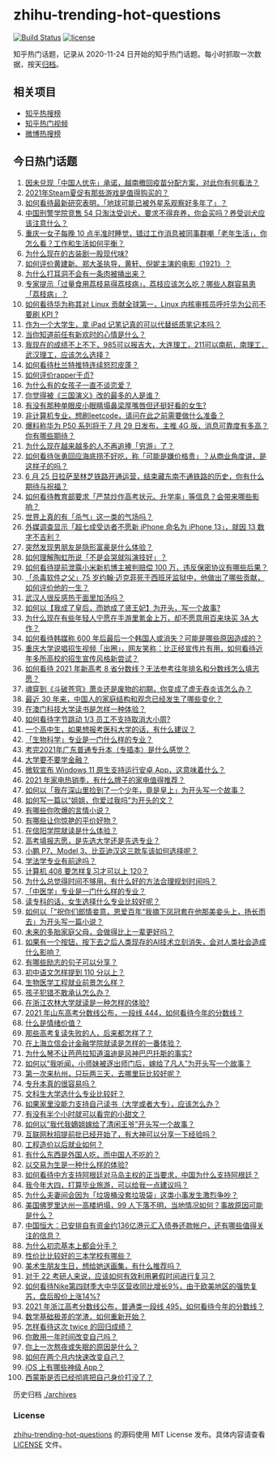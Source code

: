 # zhihu-trending-hot-questions

[![Build Status](https://github.com/justjavac/zhihu-trending-hot-questions/workflows/ci/badge.svg?branch=master)](https://github.com/justjavac/zhihu-trending-hot-questions/actions)
[![license](https://img.shields.io/github/license/justjavac/zhihu-trending-hot-questions)](https://github.com/justjavac/zhihu-trending-hot-questions/blob/master/LICENSE)

知乎热门话题，记录从 2020-11-24 日开始的知乎热门话题。每小时抓取一次数据，按天[归档](./archives)。

## 相关项目

- [知乎热搜榜](https://github.com/justjavac/zhihu-trending-top-search)
- [知乎热门视频](https://github.com/justjavac/zhihu-trending-hot-video)
- [微博热搜榜](https://github.com/justjavac/weibo-trending-hot-search)

## 今日热门话题

<!-- BEGIN -->
<!-- 最后更新时间 Sat Jun 26 2021 09:42:11 GMT+0800 (China Standard Time) -->

1. [因未兑现「中国人优先」承诺，越南撤回疫苗分配方案，对此你有何看法？](https://www.zhihu.com/question/467422127)
2. [2021年Steam夏促有那些游戏是值得购买的？](https://www.zhihu.com/question/448735697)
3. [如何看待最新研究表明，「地球可能已被外星系观察好多年了」？](https://www.zhihu.com/question/467357820)
4. [中国刑警学院竞售 54
   只淘汰受训犬，要求不得弃养，你会买吗？养受训犬应该注意什么？](https://www.zhihu.com/question/467076616)
5. [重庆一女子每晚 10
   点半准时睡觉，错过工作消息被同事群嘲「老年生活」，你怎么看？工作和生活如何平衡？](https://www.zhihu.com/question/467374229)
6. [为什么现在的古装剧一股现代味?](https://www.zhihu.com/question/459603184)
7. [如何评价黄建新、郑大圣执导，黄轩、倪妮主演的电影《1921》？](https://www.zhihu.com/question/461704613)
8. [为什么打耳洞不会有一条肉被捅出来？](https://www.zhihu.com/question/304771389)
9. [专家提示「过量食用荔枝易得荔枝病」，荔枝应该怎么吃？哪些人群容易患「荔枝病」？](https://www.zhihu.com/question/466303304)
10. [如何看待华为称其对 Linux 贡献全球第一，Linux 内核审核员呼吁华为公司不要刷 KPI
    ?](https://www.zhihu.com/question/466395247)
11. [作为一个大学生，拿 iPad 记笔记真的可以代替纸质笔记本吗？](https://www.zhihu.com/question/304770209)
12. [当你知道前任有新欢时的心情是什么？](https://www.zhihu.com/question/384997404)
13. [我现在的成绩不上不下，985可以报吉大，大连理工，211可以南航，南理工，武汉理工，应该怎么选择？](https://www.zhihu.com/question/408865252)
14. [如何看待杜兰特推特连续怒怼皮蓬？](https://www.zhihu.com/question/467372857)
15. [如何评价rapper于贞?](https://www.zhihu.com/question/424602417)
16. [为什么有的女孩子一直不谈恋爱？](https://www.zhihu.com/question/462067413)
17. [你觉得被《三国演义》改的最多的人是谁？](https://www.zhihu.com/question/466155526)
18. [有没有那种单眼皮小眼睛塌鼻梁厚嘴唇但还挺好看的女生?](https://www.zhihu.com/question/312374216)
19. [非计算机专业，想刷leetcode，请问在此之前需要做什么准备？](https://www.zhihu.com/question/383250014)
20. [爆料称华为 P50 系列将于 7 月 29 日发布，主推 4G
    版，消息可靠度有多高？你有哪些期待？](https://www.zhihu.com/question/466619748)
21. [为什么现在越来越多的人不再追捧「穷游」了？](https://www.zhihu.com/question/464479994)
22. [如何看待张勇回应海底捞不好吃，称「可能是嫌价格贵」？从商业角度讲，是这样子的吗？](https://www.zhihu.com/question/467212754)
23. [6 月 25
    日拉萨至林芝铁路开通运营，结束藏东南不通铁路的历史，你有什么期待与祝福？](https://www.zhihu.com/question/467355627)
24. [如何看待教育部要求「严禁炒作高考状元、升学率」等信息？会带来哪些影响？](https://www.zhihu.com/question/466739033)
25. [世界上真的有「杀气」这一类的气场吗？](https://www.zhihu.com/question/30889739)
26. [外媒调查显示「超七成受访者不愿新 iPhone 命名为 iPhone 13」，就因 13
    数字不吉利？](https://www.zhihu.com/question/466783287)
27. [突然发现男朋友是隐形富豪是什么体验？](https://www.zhihu.com/question/271344191)
28. [如何理解陶虹所说「不是会哭就叫演技好」？](https://www.zhihu.com/question/466270106)
29. [如何看待提前泄露小米新机博主被判赔偿 100
    万，违反保密协议有哪些后果？](https://www.zhihu.com/question/467194586)
30. [「杀毒软件之父」75
    岁约翰·迈克菲死于西班牙监狱中，他做出了哪些贡献，如何评价他的一生？](https://www.zhihu.com/question/466970484)
31. [武汉人很反感热干面里加汤吗？](https://www.zhihu.com/question/327570954)
32. [如何以【我成了皇后，而她成了贤王妃】为开头，写一个故事?](https://www.zhihu.com/question/449094157)
33. [为什么现在有些年轻人宁愿在手游里氪金上万，却不愿意用百来块买 3A
    大作？](https://www.zhihu.com/question/466910345)
34. [如何看待韩媒称 600
    年后最后一个韩国人或消失？可能是哪些原因造成的？](https://www.zhihu.com/question/466322719)
35. [重庆大学说唱招生视频「出圈」，网友笑称：比正经宣传片有用，如何看待近年多所高校的招生宣传风格新尝试？](https://www.zhihu.com/question/467010930)
36. [如何看待 2021 年新高考 8
    省分数线？无法参考往年排名和分数线怎么填志愿？](https://www.zhihu.com/question/466819605)
37. [魂穿到《斗破苍穹》萧炎还是废物的初期，你变成了虚无吞炎该怎么办？](https://www.zhihu.com/question/466670709)
38. [最近 30 年来，中国人的家庭结构和观念已经发生了哪些变化？](https://www.zhihu.com/question/465583973)
39. [在澳门科技大学读书是怎样一种体验？](https://www.zhihu.com/question/28946665)
40. [如何看待字节跳动 1/3 员工不支持取消大小周?](https://www.zhihu.com/question/466269557)
41. [一个高中生，如果想报考医科大学的话，有什么建议？](https://www.zhihu.com/question/312366267)
42. [「生物科学」专业是一门什么样的专业？](https://www.zhihu.com/question/324787573)
43. [考完2021年广东普通专升本（专插本）是什么感觉？](https://www.zhihu.com/question/454159652)
44. [大学要不要学金融？](https://www.zhihu.com/question/465082063)
45. [微软宣布 Windows 11 原生支持运行安卓
    App，这意味着什么？](https://www.zhihu.com/question/467245680)
46. [2021 年家电热销季，有什么牌子的家电值得推荐？](https://www.zhihu.com/question/467027055)
47. [如何以「我在深山里捡到了一个少年，竟是皇上」为开头写一个故事？](https://www.zhihu.com/question/395667394)
48. [如何写一篇以“姐姐，你爱过我吗”为开头的文？](https://www.zhihu.com/question/464968368)
49. [有哪些你吹爆的言情小说？](https://www.zhihu.com/question/372499759)
50. [有哪些让你惊艳的平价好物？](https://www.zhihu.com/question/403161226)
51. [在信阳学院就读是什么体验？](https://www.zhihu.com/question/401648957)
52. [高考填报志愿，是先选大学还是先选专业？](https://www.zhihu.com/question/448959184)
53. [小鹏 P7、Model 3、比亚迪汉这三款车该如何选择呢？](https://www.zhihu.com/question/398543524)
54. [学法学专业有前途吗？](https://www.zhihu.com/question/330089148)
55. [计算机 408 要怎样复习才可以上 120？](https://www.zhihu.com/question/379215729)
56. [为什么总觉得时间不够用，有什么好的方法合理规划时间吗？](https://www.zhihu.com/question/466307798)
57. [「中医学」专业是一门什么样的专业？](https://www.zhihu.com/question/324788447)
58. [读专科的话，女生选择什么专业比较好呢？](https://www.zhihu.com/question/306595000)
59. [如何以「”祝你们郎情妾意，恩爱百年“我摘下凤冠套在他那美妾头上，扬长而去」为开头写一篇小说？](https://www.zhihu.com/question/461013656)
60. [未来的多胎家庭父母，会做得比上一辈更好吗？](https://www.zhihu.com/question/465581886)
61. [如果有一个按钮，按下去之后人类现存的AI技术立刻消失，会对人类社会造成什么影响？](https://www.zhihu.com/question/466856637)
62. [有哪些励志的句子可以分享？](https://www.zhihu.com/question/462072818)
63. [初中语文怎样提到 110 分以上？](https://www.zhihu.com/question/311901970)
64. [生物医学工程就业前景怎么样？](https://www.zhihu.com/question/20295741)
65. [孩子犯错不敢承认怎么办？](https://www.zhihu.com/question/466576477)
66. [在浙江农林大学就读是一种怎样的体验?](https://www.zhihu.com/question/29538514)
67. [2021 年山东高考分数线公布，一段线
    444，如何看待今年的分数线？](https://www.zhihu.com/question/466845954)
68. [什么是情绪价值？](https://www.zhihu.com/question/326968879)
69. [那些高考复读失败的人，后来都怎样了？](https://www.zhihu.com/question/61504205)
70. [在上海立信会计金融学院就读是怎样的一番体验？](https://www.zhihu.com/question/62838644)
71. [为什么琴不让芭芭拉知道温迪是风神巴巴托斯的事实?](https://www.zhihu.com/question/465461958)
72. [如何以“我听闻，小师妹被逐出师门后，嫁给了凡人”为开头写一个故事？](https://www.zhihu.com/question/462632432)
73. [第一次来杭州，只玩两三天，去哪里玩比较好呢？](https://www.zhihu.com/question/35834287)
74. [专升本真的很容易吗？](https://www.zhihu.com/question/458717759)
75. [文科生大学选什么专业比较好？](https://www.zhihu.com/question/433395562)
76. [如果家里没能力支持自己读书（大学或者大专），应该怎么办？](https://www.zhihu.com/question/464706143)
77. [有没有半个小时就可以看完的小甜文？](https://www.zhihu.com/question/447942198)
78. [如何以“我代我嫡姐嫁给了清闲王爷”开头写一个故事？](https://www.zhihu.com/question/429819296)
79. [互联网秋招提前批已经开始了，有大神可以分享一下经验吗？](https://www.zhihu.com/question/462618672)
80. [工程造价以后就业如何？](https://www.zhihu.com/question/453195740)
81. [有什么东西是外国人吃，而中国人不吃的？](https://www.zhihu.com/question/314472784)
82. [以交易为生是一种什么样的体验?](https://www.zhihu.com/question/455220725)
83. [如何看待中方支持阿根廷对马岛主权的正当要求，中国为什么支持阿根廷？](https://www.zhihu.com/question/467311565)
84. [我今年大四，打算毕业旅游，可以给我一点建议吗？](https://www.zhihu.com/question/460427157)
85. [为什么夫妻间会因为「垃圾桶没套垃圾袋」这类小事发生激烈争吵？](https://www.zhihu.com/question/25831538)
86. [美国佛罗里达州一高楼坍塌，99
    人下落不明，当地情况如何？事故原因可能是什么？](https://www.zhihu.com/question/467303333)
87. [中国恒大：已安排自有资金约136亿港元汇入债券还款帐户，还有哪些值得关注的信息？](https://www.zhihu.com/question/467036379)
88. [为什么初恋基本上都会分手？](https://www.zhihu.com/question/24684849)
89. [性价比比较好的三本学校有哪些？](https://www.zhihu.com/question/281705993)
90. [美术生朋友生日，想给她送画集，有什么推荐吗？](https://www.zhihu.com/question/393687756)
91. [对于 22 考研人来说，应该如何有效利用暑假时间进行复习？](https://www.zhihu.com/question/467052889)
92. [如何看待Nike第四财季大中华区营收同比增长9%，由于欧美地区的强势复苏，盘后股价上涨14%?](https://www.zhihu.com/question/467305457)
93. [2021 年浙江高考分数线公布，普通类一段线
    495，如何看待今年的分数线？](https://www.zhihu.com/question/466845767)
94. [数学基础极差的学渣，如何重新开始？](https://www.zhihu.com/question/38656943)
95. [怎样看待这次 twice 的回归成绩？](https://www.zhihu.com/question/464529405)
96. [你敢用一年时间改变自己吗？](https://www.zhihu.com/question/437098355)
97. [你上一次熬夜或失眠的原因是什么？](https://www.zhihu.com/question/467083147)
98. [如何在两个月内快速改变自己？](https://www.zhihu.com/question/451986493)
99. [iOS 上有哪些神级 App？](https://www.zhihu.com/question/27699000)
100. [西蒙斯是否已经彻底把自己身价打没了？](https://www.zhihu.com/question/466309949)

<!-- END -->

历史归档 [./archives](./archives)

### License

[zhihu-trending-hot-questions](https://github.com/justjavac/zhihu-trending-hot-questions)
的源码使用 MIT License 发布。具体内容请查看 [LICENSE](./LICENSE) 文件。
